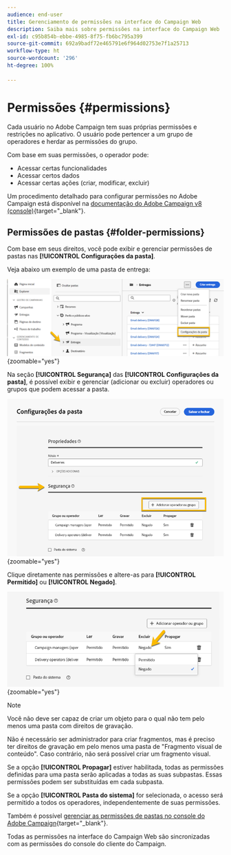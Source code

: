 ```yaml
---
audience: end-user
title: Gerenciamento de permissões na interface do Campaign Web
description: Saiba mais sobre permissões na interface do Campaign Web
exl-id: c95b854b-ebbe-4985-8f75-fb6bc795a399
source-git-commit: 692a9badf72e465791e6f964d02753e7f1a25713
workflow-type: ht
source-wordcount: '296'
ht-degree: 100%

---
```


# Permissões {#permissions}

Cada usuário no Adobe Campaign tem suas próprias permissões e restrições no aplicativo. O usuário pode pertencer a um grupo de operadores e herdar as permissões do grupo.

Com base em suas permissões, o operador pode:

* Acessar certas funcionalidades
* Acessar certos dados
* Acessar certas ações (criar, modificar, excluir)

Um procedimento detalhado para configurar permissões no Adobe Campaign está disponível na [documentação do Adobe Campaign v8 (console)](https://experienceleague.adobe.com/pt-br/docs/campaign/campaign-v8/admin/permissions/gs-permissions){target="_blank"}.

## Permissões de pastas {#folder-permissions}

Com base em seus direitos, você pode exibir e gerenciar permissões de pastas nas **[!UICONTROL Configurações da pasta]**.

Veja abaixo um exemplo de uma pasta de entrega:

![Exemplo de configurações de pasta no Adobe Campaign](assets/folder_settings.png){zoomable="yes"}

Na seção **[!UICONTROL Segurança]** das **[!UICONTROL Configurações da pasta]**, é possível exibir e gerenciar (adicionar ou excluir) operadores ou grupos que podem acessar a pasta.

![Exemplo de configurações de segurança de pasta no Adobe Campaign](assets/folder_security.png){zoomable="yes"}

Clique diretamente nas permissões e altere-as para **[!UICONTROL Permitido]** ou **[!UICONTROL Negado]**.

![Exemplo de permissões negadas nas configurações de segurança de pasta](assets/folder_security_denied.png){zoomable="yes"}

>[!NOTE]
>
>Você não deve ser capaz de criar um objeto para o qual não tem pelo menos uma pasta com direitos de gravação.
>
>Não é necessário ser administrador para criar fragmentos, mas é preciso ter direitos de gravação em pelo menos uma pasta de &quot;Fragmento visual de conteúdo&quot;. Caso contrário, não será possível criar um fragmento visual.

Se a opção **[!UICONTROL Propagar]** estiver habilitada, todas as permissões definidas para uma pasta serão aplicadas a todas as suas subpastas. Essas permissões podem ser substituídas em cada subpasta.

Se a opção **[!UICONTROL Pasta do sistema]** for selecionada, o acesso será permitido a todos os operadores, independentemente de suas permissões.

Também é possível [gerenciar as permissões de pastas no console do Adobe Campaign](https://experienceleague.adobe.com/pt-br/docs/campaign/campaign-v8/admin/permissions/folder-permissions){target="_blank"}.

Todas as permissões na interface do Campaign Web são sincronizadas com as permissões do console do cliente do Campaign. 